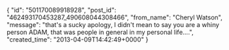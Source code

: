  {
   "id": "501170089918928",
   "post_id": "462493170453287_490608044308466",
   "from_name": "Cheryl Watson",
   "message": "that's a sucky apology,  I didn't mean to say you are a whiny person ADAM, that was people in general in my personal life....",
   "created_time": "2013-04-09T14:42:49+0000"
 }
